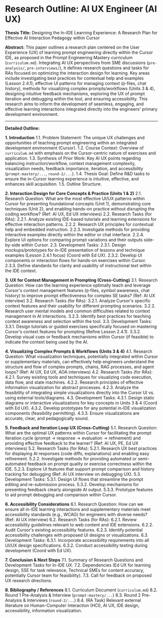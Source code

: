 # Research Outline: AI UX Engineer (AI UX)

**Thesis Title:** Designing the In-IDE Learning Experience: A Research Plan for Effective AI Interaction Pedagogy within Cursor

**Abstract:** This paper outlines a research plan centered on the User Experience (UX) of learning prompt engineering directly within the Cursor IDE, as proposed in the Prompt Engineering Mastery curriculum (`curriculum.md`). Integrating AI UX perspectives from SME discussions (`pre-analysis/`, `pre-interviews/`), it defines research questions and tasks for RAs focused on optimizing the interaction design for learning. Key areas include investigating best practices for contextual help and examples (Lesson 2.4.1), effective UI patterns for managing context (`@`-files, chat history), methods for visualizing complex prompts/workflows (Units 3 & 4), designing intuitive feedback mechanisms, exploring the UX of prompt iteration and debugging within the tool, and ensuring accessibility. This research aims to inform the development of seamless, engaging, and effective learning interactions integrated directly into the engineers' primary development environment.

---

**Detailed Outline:**

**1. Introduction**
    1.1. Problem Statement: The unique UX challenges and opportunities of teaching prompt engineering within an integrated development environment (Cursor).
    1.2. Course Context: Overview of `curriculum.md` with emphasis on the Cursor-centric nature of exercises and application.
    1.3. Synthesis of Prior Work: Key AI UX points regarding balancing instruction/workflow, context management complexity, visualization needs, feedback importance, iteration, and accessibility (`prompt-mastery/...`, `round-2/...`).
    1.4. Thesis Goal: Define R&D tasks to ensure the in-Cursor learning experience is intuitive, effective, and enhances skill acquisition.
    1.5. Outline Structure.

**2. Interaction Design for Core Concepts & Practice (Units 1 & 2)**
    2.1. Research Question: What are the most effective UI/UX patterns within Cursor for presenting foundational concepts (Unit 1), demonstrating core techniques (Unit 2), and enabling hands-on practice without disrupting the coding workflow? (Ref: AI UX, Ed UX interviews)
    2.2. Research Tasks (for RAs):
        2.2.1. Analyze existing IDE-based tutorials and learning extensions for effective interaction patterns.
        2.2.2. Research UX principles for contextual help and embedded instruction.
        2.2.3. Investigate methods for providing interactive examples directly within the editor or chat interface.
        2.2.4. Explore UI options for comparing prompt variations and their outputs side-by-side within Cursor.
    2.3. Development Tasks:
        2.3.1. Design mockups/prototypes for in-IDE presentation of lessons and technique examples (Lesson 2.4.1 focus) (Coord with Ed UX).
        2.3.2. Develop UI components or interaction flows for hands-on exercises within Cursor.
        2.3.3. Define standards for clarity and usability of instructional text within the IDE context.

**3. UX for Context Management in Prompting (Cross-Cutting)**
    3.1. Research Question: How can the learning experience optimally teach and leverage Cursor's context management features (`@`-files, symbol awareness, chat history) to improve prompt effectiveness for complex SE tasks? (Ref: AI UX interview)
    3.2. Research Tasks (for RAs):
        3.2.1. Analyze Cursor's specific context features and their usability for different prompting scenarios.
        3.2.2. Research user mental models and common difficulties related to context management in AI interactions.
        3.2.3. Identify best practices for teaching context awareness and selection within the tool.
    3.3. Development Tasks:
        3.3.1. Design tutorials or guided exercises specifically focused on mastering Cursor's context features for prompting (Refine Lesson 2.4.1).
        3.3.2. Develop visual cues or feedback mechanisms within Cursor (if feasible) to indicate the context being used by the AI.

**4. Visualizing Complex Prompts & Workflows (Units 3 & 4)**
    4.1. Research Question: What visualization techniques, potentially integrated within Cursor or supplementary materials, can effectively help engineers understand the structure and flow of complex prompts, chains, RAG processes, and agent loops? (Ref: AI UX, Ed UX, AOA interviews)
    4.2. Research Tasks (for RAs):
        4.2.1. Survey existing tools and techniques for visualizing code execution, data flow, and state machines.
        4.2.2. Research principles of effective information visualization for abstract processes.
        4.2.3. Analyze the feasibility of integrating simple visualizations directly into the Cursor UI vs. using external tools/diagrams.
    4.3. Development Tasks:
        4.3.1. Design static diagrams or interactive visualizations for key concepts in Units 3 & 4 (Coord with Ed UX).
        4.3.2. Develop prototypes for any potential in-IDE visualization components (feasibility permitting).
        4.3.3. Ensure visualizations are accurate, clear, and pedagogically sound.

**5. Feedback and Iteration Loop UX (Cross-Cutting)**
    5.1. Research Question: What are the optimal UX patterns within Cursor for facilitating the prompt iteration cycle (prompt -> response -> evaluation -> refinement) and providing effective feedback to the learner? (Ref: AI UX, PE, Ed UX interviews)
    5.2. Research Tasks (for RAs):
        5.2.1. Research UX best practices for displaying AI responses (code diffs, explanations) and enabling easy refinement.
        5.2.2. Investigate methods for providing automated or semi-automated feedback on prompt quality or exercise correctness within the IDE.
        5.2.3. Explore UI features that support prompt comparison and history tracking for debugging (Ref: AI UX interview on debugging UX).
    5.3. Development Tasks:
        5.3.1. Design UI flows that streamline the prompt editing and re-submission process.
        5.3.2. Develop mechanisms for presenting feedback clearly alongside AI output.
        5.3.3. Prototype features to aid prompt debugging and comparison within Cursor.

**6. Accessibility Considerations**
    6.1. Research Question: How can we ensure all in-IDE learning interactions and supplementary materials meet accessibility standards (e.g., WCAG) for engineers with diverse needs? (Ref: AI UX interview)
    6.2. Research Tasks (for RAs):
        6.2.1. Review accessibility guidelines relevant to web content and IDE extensions.
        6.2.2. Audit Cursor's existing accessibility features.
        6.2.3. Identify potential accessibility challenges with proposed UI designs or visualizations.
    6.3. Development Tasks:
        6.3.1. Incorporate accessibility requirements into all UI/UX design specifications.
        6.3.2. Conduct accessibility testing during development (Coord with Ed UX).

**7. Conclusion & Next Steps**
    7.1. Summary of Research Questions and Development Tasks for In-IDE UX.
    7.2. Dependencies (Ed UX for learning design, SSE for task relevance, Technical SMEs for content accuracy, potentially Cursor team for feasibility).
    7.3. Call for feedback on proposed UX research directions.

**8. Bibliography / References**
    8.1. Curriculum Document (`curriculum.md`)
    8.2. Round 1 Pre-Analysis & Interview (`prompt-mastery/...`)
    8.3. Round 2 Pre-Analysis & Interviews (`round-2/...`)
    8.4. (RA Task) Relevant external literature on Human-Computer Interaction (HCI), AI UX, IDE design, accessibility, information visualization. 